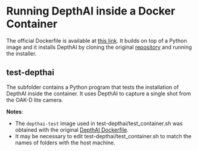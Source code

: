 # Running DepthAI inside a Docker Container

The official Dockerfile is available at [this link](https://github.com/luxonis/depthai/blob/main/Dockerfile).
It builds on top of a Python image and it installs DepthAI by cloning the original [repository](https://github.com/luxonis/depthai) and running the installer.

## test-depthai

The subfolder contains a Python program that tests the installation of DepthAI inside the container.
It uses DepthAI to capture a single shot from the OAK-D lite camera.

**Notes**:

- The `depthai-test` image used in test-depthai/test_container.sh was obtained with the original [DepthAI Dockerfile](https://github.com/luxonis/depthai/blob/main/Dockerfile).
- It may be necessary to edit test-depthai/test_container.sh to match the names of folders with the host machine.
